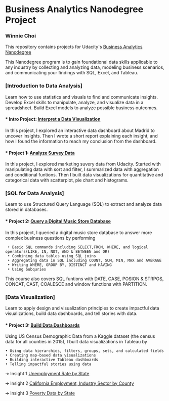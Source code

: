 # Business Analytics Nanodegree Project

### Winnie Choi
This repository contains projects for Udacity's [Business Analytics Nanodegree](https://www.udacity.com/course/business-analytics-nanodegree--nd098) 

This Nanodegree program is to gain foundational data skills applicable to any industry by collecting and analyzing data, modeling business scenarios, and communicating your findings with SQL, Excel, and Tableau.                                         

### [Introduction to Data Analysis]
Learn how to use statistics and visuals to find and communicate insights. Develop Excel skills to manipulate, analyze, and visualize data in a spreadsheet. Build Excel models to analyze possible business outcomes.

#### * Intro Project: [Interpret a Data Visualization](https://github.com/winniec228/Business-Analytics-Nanodegree-Project/blob/master/Interpret%20a%20Data%20Visualization/Project_Madrid%20in%20Detail.pdf) 
In this project, I explored an interactive data dashboard about Madrid to uncover insights. Then I wrote a short report explaining each insight, and how I found the information to reach my conclusion from the dashboard.

#### * Project 1: [Analyze Survey Data](https://github.com/winniec228/Business-Analytics-Nanodegree-Project/blob/master/Interpret%20a%20Data%20Visualization/Analyze%20Udacity%20Survey%20Data.pdf)
In this project, I explored marketing suvery data from Udacity. Started with manipulating data with sort and filter, I summarized data with aggregation and conditional funtions. Then I built data visualizations for quantitative and categorical data with scatterplot, pie chart and histograms. 

### [SQL for Data Analysis]
Learn to use Structured Query Language (SQL) to extract and analyze data stored in databases.

#### * Project 2: [Query a Digital Music Store Database](https://github.com/winniec228/Business-Analytics-Nanodegree-Project/tree/master/SQL%20for%20Data%20Analysis)
  
In this project, I queried a digital music store database to answer more complex business questions by performing 
     
     • Basic SQL commands including SELECT,FROM, WHERE, and logical operators(LIKE, IN, NOT, AND & BETWEEN and OR)
     • Combining data tables using SQL joins
     • Aggregating data in SQL including COUNT, SUM, MIN, MAX and AVERAGE
     • Writing WHERE, GROUP BY, DISTINCT and HAVING 
     • Using Subquries 

This course also covers SQL funtions with DATE, CASE, POSION & STRPOS, CONCAT, CAST, COALESCE and window functions with PARTITION. 

### [Data Visualization]
Learn to apply design and visualization principles to create impactful data visualizations, build data dashboards, and tell stories with data.

#### * Project 3: [Build Data Dashboards](https://github.com/winniec228/Business-Analytics-Nanodegree-Project/tree/master/Data%20Visualization%20with%20Tableau)
Using US Census Demographic Data from a Kaggle dataset (the census data for all counties in 2015), I built data visualizations in Tableau by 

    • Using data hierarchies, filters, groups, sets, and calculated fields
    • Creating map-based data visualizations
    • Building interactive Tableau dashboards
    • Telling impactful stories using data

➔  Insight 1  [Unemployment Rate by State](https://public.tableau.com/profile/winnie.choi#!/vizhome/2015USUnemploymentbyState/Dashboard1)

➔  Insight 2  [California Employment, Industry Sector by County](https://public.tableau.com/profile/winnie.choi#!/vizhome/CaliforniaDatabyCounty/Dashboard1?publish=yes)

➔  Insight 3  [Poverty Data by State](https://public.tableau.com/profile/winnie.choi#!/vizhome/PovertyDatabyState/Dashboard1?publish=yes)


